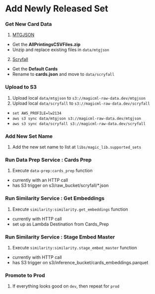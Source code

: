 # Add Newly Released Set  
### Get New Card Data  
1. [MTGJSON](https://mtgjson.com/downloads/all-files/)  
  - Get the **AllPrintingsCSVFiles.zip**  
  - Unzip and replace existing files in `data/mtgjson`  
2. [Scryfall](https://scryfall.com/docs/api/bulk-data)  
  - Get the **Default Cards**  
  - Rename to **cards.json** and move to `data/scryfall`  

### Upload to S3  
1. Upload local `data/mtgjson` to `s3://magicml-raw-data.dev/mtgjson`  
2. Upload local `data/scryfall` to `s3://magicml-raw-data.dev/scryfall`  
  - `set AWS_PROFILE=lw2134`
  - `aws s3 sync data/mtgjson s3://magicml-raw-data.dev/mtgjson`  
  - `aws s3 sync data/scryfall s3://magicml-raw-data.dev/scryfall` 

### Add New Set Name  
1. Add the new set name to list at `libs/magic_lib.supported_sets`  

### Run Data Prep Service : Cards Prep 
1. Execute `data-prep:cards_prep` function  
  - currently with an HTTP call  
  - has S3 trigger on s3/raw_bucket/scryfall/*.json  

### Run Similarity Service : Get Embeddings  
1. Execute `similarity:similarity.get_embeddings` function  
  - currently with HTTP call  
  - set up as Lambda Destination from Cards_Prep  

### Run Similarity Service : Stage Embed Master  
1. Execute `similarity:similarity.stage_embed_master` function  
  - currently with HTTP call  
  - has S3 trigger on s3/inference_bucket/cards_embeddings.parquet  

### Promote to Prod  
1. If everything looks good on `dev`, then repeat for `prod`